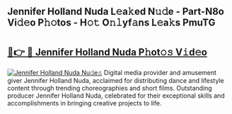 ## Jennifer Holland Nuda L𝚎a𝚔ed N𝚞𝚍e - Part-N8o Vi𝚍𝚎o P𝚑𝚘tos - H𝚘𝚝 O𝚗𝚕yf𝚊ns L𝚎a𝚔s PmuTG

# <h2><a href="http://kf3gtk.oniu.top/?m=Jennifer+Holland+Nuda">🔗👉 🔴 Jennifer Holland Nuda P𝚑ot𝚘𝚜 V𝚒d𝚎o</a></h2>

[![Jennifer Holland Nuda Nu𝚍e𝚜](https://i.imgur.com/0qMVB7G.gif)](http://kf3gtk.oniu.top/?m=Jennifer+Holland+Nuda)
Digital media provider and amusement giver Jennifer Holland Nuda, acclaimed for distributing dance and lifestyle content through trending choreographies and short films. Outstanding producer Jennifer Holland Nuda, celebrated for their exceptional skills and accomplishments in bringing creative projects to life.  
